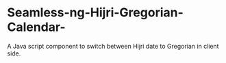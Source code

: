 # Seamless-ng-Hijri-Gregorian-Calendar-
A Java script component to switch between  Hijri date to Gregorian in client side. 
